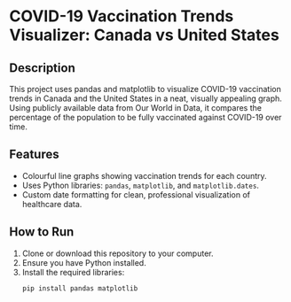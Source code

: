 # COVID-19 Vaccination Trends Visualizer: Canada vs United States

## Description
This project uses pandas and matplotlib to visualize COVID-19 vaccination trends in Canada and the United States in a neat, visually appealing graph. Using publicly available data from Our World in Data, it compares the percentage of the population to be fully vaccinated against COVID-19 over time. 

## Features
- Colourful line graphs showing vaccination trends for each country.
- Uses Python libraries: `pandas`, `matplotlib`, and `matplotlib.dates`. 
- Custom date formatting for clean, professional visualization of healthcare data.

## How to Run
1. Clone or download this repository to your computer.
2. Ensure you have Python installed.
3. Install the required libraries:
   ```bash
   pip install pandas matplotlib